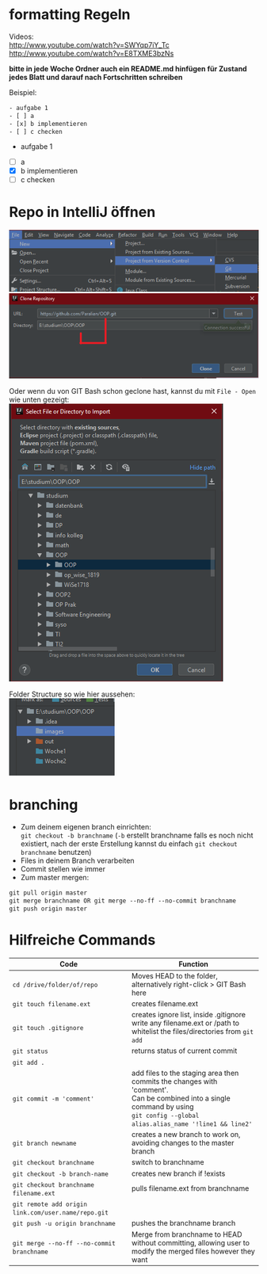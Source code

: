 # formatting Regeln
Videos:  
http://www.youtube.com/watch?v=SWYqp7iY_Tc  
http://www.youtube.com/watch?v=E8TXME3bzNs

**bitte in jede Woche Ordner auch ein README.md hinfügen für Zustand jedes Blatt und darauf nach Fortschritten schreiben**

Beispiel:
  ```
  - aufgabe 1
  - [ ] a
  - [x] b implementieren
  - [ ] c checken
  ```
  - aufgabe 1
  - [ ] a
  - [x] b implementieren
  - [ ] c checken
# Repo in IntelliJ öffnen
![](https://github.com/Paralian/OOP/blob/master/images/1.png?raw=true)
![alt text](https://github.com/Paralian/OOP/blob/master/images/2.png?raw=true)

Oder wenn du von GIT Bash schon geclone hast, kannst du mit `File - Open` wie unten gezeigt:  
![](https://github.com/Paralian/OOP/blob/master/images/3.png?raw=true)

Folder Structure so wie hier aussehen:  
![](https://github.com/Paralian/OOP/blob/master/images/4.png?raw=true)

# branching
  - Zum deinem eigenen branch einrichten:  
`git checkout -b branchname` (`-b` erstellt branchname falls es noch nicht existiert, nach der erste Erstellung kannst du einfach `git checkout branchname` benutzen)
  - Files in deinem Branch verarbeiten
  - Commit stellen wie immer
  - Zum master mergen:
```git checkout master
git pull origin master
git merge branchname OR git merge --no-ff --no-commit branchname
git push origin master
```
# Hilfreiche Commands
Code | Function
------------ | -------------
`cd /drive/folder/of/repo` | Moves HEAD to the folder, alternatively right-click > GIT Bash here
`git touch filename.ext` | creates filename.ext
`git touch .gitignore`|creates ignore list, inside .gitignore write any filename.ext or /path to whitelist the files/directories from `git add`  |  
`git status`|returns status of current commit
`git add .`|
`git commit -m 'comment'`|add files to the staging area then commits the changes with 'comment'.</br>Can be combined into a single command by using </br>`git config --global alias.alias_name '!line1 && line2'`
`git branch newname`|creates a new branch to work on, avoiding changes to the master branch
`git checkout branchname`|switch to branchname
`git checkout -b branch-name`|creates new branch if !exists
`git checkout branchname filename.ext`| pulls filename.ext from branchname
`git remote add origin link.com/user.name/repo.git`|
`git push -u origin branchname`| pushes the branchname branch
`git merge --no-ff --no-commit branchname`| Merge from branchname to HEAD without committing, allowing user to modify the merged files however they want

